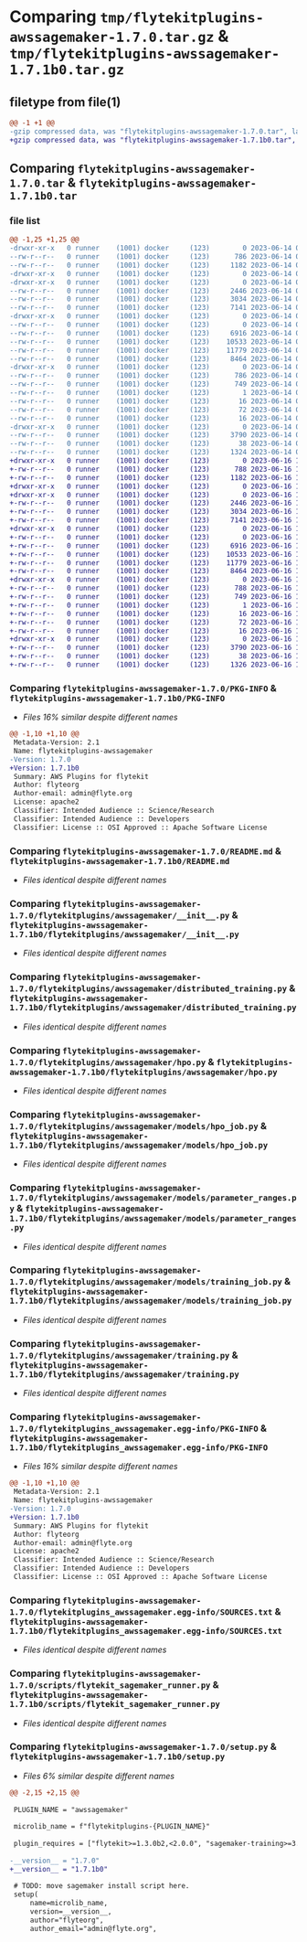 # Comparing `tmp/flytekitplugins-awssagemaker-1.7.0.tar.gz` & `tmp/flytekitplugins-awssagemaker-1.7.1b0.tar.gz`

## filetype from file(1)

```diff
@@ -1 +1 @@
-gzip compressed data, was "flytekitplugins-awssagemaker-1.7.0.tar", last modified: Wed Jun 14 04:33:25 2023, max compression
+gzip compressed data, was "flytekitplugins-awssagemaker-1.7.1b0.tar", last modified: Fri Jun 16 18:14:15 2023, max compression
```

## Comparing `flytekitplugins-awssagemaker-1.7.0.tar` & `flytekitplugins-awssagemaker-1.7.1b0.tar`

### file list

```diff
@@ -1,25 +1,25 @@
-drwxr-xr-x   0 runner    (1001) docker     (123)        0 2023-06-14 04:33:25.985283 flytekitplugins-awssagemaker-1.7.0/
--rw-r--r--   0 runner    (1001) docker     (123)      786 2023-06-14 04:33:25.985283 flytekitplugins-awssagemaker-1.7.0/PKG-INFO
--rw-r--r--   0 runner    (1001) docker     (123)     1182 2023-06-14 04:33:05.000000 flytekitplugins-awssagemaker-1.7.0/README.md
-drwxr-xr-x   0 runner    (1001) docker     (123)        0 2023-06-14 04:33:25.985283 flytekitplugins-awssagemaker-1.7.0/flytekitplugins/
-drwxr-xr-x   0 runner    (1001) docker     (123)        0 2023-06-14 04:33:25.985283 flytekitplugins-awssagemaker-1.7.0/flytekitplugins/awssagemaker/
--rw-r--r--   0 runner    (1001) docker     (123)     2446 2023-06-14 04:33:05.000000 flytekitplugins-awssagemaker-1.7.0/flytekitplugins/awssagemaker/__init__.py
--rw-r--r--   0 runner    (1001) docker     (123)     3034 2023-06-14 04:33:05.000000 flytekitplugins-awssagemaker-1.7.0/flytekitplugins/awssagemaker/distributed_training.py
--rw-r--r--   0 runner    (1001) docker     (123)     7141 2023-06-14 04:33:05.000000 flytekitplugins-awssagemaker-1.7.0/flytekitplugins/awssagemaker/hpo.py
-drwxr-xr-x   0 runner    (1001) docker     (123)        0 2023-06-14 04:33:25.985283 flytekitplugins-awssagemaker-1.7.0/flytekitplugins/awssagemaker/models/
--rw-r--r--   0 runner    (1001) docker     (123)        0 2023-06-14 04:33:05.000000 flytekitplugins-awssagemaker-1.7.0/flytekitplugins/awssagemaker/models/__init__.py
--rw-r--r--   0 runner    (1001) docker     (123)     6916 2023-06-14 04:33:05.000000 flytekitplugins-awssagemaker-1.7.0/flytekitplugins/awssagemaker/models/hpo_job.py
--rw-r--r--   0 runner    (1001) docker     (123)    10533 2023-06-14 04:33:05.000000 flytekitplugins-awssagemaker-1.7.0/flytekitplugins/awssagemaker/models/parameter_ranges.py
--rw-r--r--   0 runner    (1001) docker     (123)    11779 2023-06-14 04:33:05.000000 flytekitplugins-awssagemaker-1.7.0/flytekitplugins/awssagemaker/models/training_job.py
--rw-r--r--   0 runner    (1001) docker     (123)     8464 2023-06-14 04:33:05.000000 flytekitplugins-awssagemaker-1.7.0/flytekitplugins/awssagemaker/training.py
-drwxr-xr-x   0 runner    (1001) docker     (123)        0 2023-06-14 04:33:25.985283 flytekitplugins-awssagemaker-1.7.0/flytekitplugins_awssagemaker.egg-info/
--rw-r--r--   0 runner    (1001) docker     (123)      786 2023-06-14 04:33:25.000000 flytekitplugins-awssagemaker-1.7.0/flytekitplugins_awssagemaker.egg-info/PKG-INFO
--rw-r--r--   0 runner    (1001) docker     (123)      749 2023-06-14 04:33:25.000000 flytekitplugins-awssagemaker-1.7.0/flytekitplugins_awssagemaker.egg-info/SOURCES.txt
--rw-r--r--   0 runner    (1001) docker     (123)        1 2023-06-14 04:33:25.000000 flytekitplugins-awssagemaker-1.7.0/flytekitplugins_awssagemaker.egg-info/dependency_links.txt
--rw-r--r--   0 runner    (1001) docker     (123)       16 2023-06-14 04:33:25.000000 flytekitplugins-awssagemaker-1.7.0/flytekitplugins_awssagemaker.egg-info/namespace_packages.txt
--rw-r--r--   0 runner    (1001) docker     (123)       72 2023-06-14 04:33:25.000000 flytekitplugins-awssagemaker-1.7.0/flytekitplugins_awssagemaker.egg-info/requires.txt
--rw-r--r--   0 runner    (1001) docker     (123)       16 2023-06-14 04:33:25.000000 flytekitplugins-awssagemaker-1.7.0/flytekitplugins_awssagemaker.egg-info/top_level.txt
-drwxr-xr-x   0 runner    (1001) docker     (123)        0 2023-06-14 04:33:25.985283 flytekitplugins-awssagemaker-1.7.0/scripts/
--rw-r--r--   0 runner    (1001) docker     (123)     3790 2023-06-14 04:33:05.000000 flytekitplugins-awssagemaker-1.7.0/scripts/flytekit_sagemaker_runner.py
--rw-r--r--   0 runner    (1001) docker     (123)       38 2023-06-14 04:33:25.985283 flytekitplugins-awssagemaker-1.7.0/setup.cfg
--rw-r--r--   0 runner    (1001) docker     (123)     1324 2023-06-14 04:33:24.000000 flytekitplugins-awssagemaker-1.7.0/setup.py
+drwxr-xr-x   0 runner    (1001) docker     (123)        0 2023-06-16 18:14:15.946472 flytekitplugins-awssagemaker-1.7.1b0/
+-rw-r--r--   0 runner    (1001) docker     (123)      788 2023-06-16 18:14:15.946472 flytekitplugins-awssagemaker-1.7.1b0/PKG-INFO
+-rw-r--r--   0 runner    (1001) docker     (123)     1182 2023-06-16 18:13:54.000000 flytekitplugins-awssagemaker-1.7.1b0/README.md
+drwxr-xr-x   0 runner    (1001) docker     (123)        0 2023-06-16 18:14:15.942472 flytekitplugins-awssagemaker-1.7.1b0/flytekitplugins/
+drwxr-xr-x   0 runner    (1001) docker     (123)        0 2023-06-16 18:14:15.946472 flytekitplugins-awssagemaker-1.7.1b0/flytekitplugins/awssagemaker/
+-rw-r--r--   0 runner    (1001) docker     (123)     2446 2023-06-16 18:13:54.000000 flytekitplugins-awssagemaker-1.7.1b0/flytekitplugins/awssagemaker/__init__.py
+-rw-r--r--   0 runner    (1001) docker     (123)     3034 2023-06-16 18:13:54.000000 flytekitplugins-awssagemaker-1.7.1b0/flytekitplugins/awssagemaker/distributed_training.py
+-rw-r--r--   0 runner    (1001) docker     (123)     7141 2023-06-16 18:13:54.000000 flytekitplugins-awssagemaker-1.7.1b0/flytekitplugins/awssagemaker/hpo.py
+drwxr-xr-x   0 runner    (1001) docker     (123)        0 2023-06-16 18:14:15.946472 flytekitplugins-awssagemaker-1.7.1b0/flytekitplugins/awssagemaker/models/
+-rw-r--r--   0 runner    (1001) docker     (123)        0 2023-06-16 18:13:54.000000 flytekitplugins-awssagemaker-1.7.1b0/flytekitplugins/awssagemaker/models/__init__.py
+-rw-r--r--   0 runner    (1001) docker     (123)     6916 2023-06-16 18:13:54.000000 flytekitplugins-awssagemaker-1.7.1b0/flytekitplugins/awssagemaker/models/hpo_job.py
+-rw-r--r--   0 runner    (1001) docker     (123)    10533 2023-06-16 18:13:54.000000 flytekitplugins-awssagemaker-1.7.1b0/flytekitplugins/awssagemaker/models/parameter_ranges.py
+-rw-r--r--   0 runner    (1001) docker     (123)    11779 2023-06-16 18:13:54.000000 flytekitplugins-awssagemaker-1.7.1b0/flytekitplugins/awssagemaker/models/training_job.py
+-rw-r--r--   0 runner    (1001) docker     (123)     8464 2023-06-16 18:13:54.000000 flytekitplugins-awssagemaker-1.7.1b0/flytekitplugins/awssagemaker/training.py
+drwxr-xr-x   0 runner    (1001) docker     (123)        0 2023-06-16 18:14:15.946472 flytekitplugins-awssagemaker-1.7.1b0/flytekitplugins_awssagemaker.egg-info/
+-rw-r--r--   0 runner    (1001) docker     (123)      788 2023-06-16 18:14:15.000000 flytekitplugins-awssagemaker-1.7.1b0/flytekitplugins_awssagemaker.egg-info/PKG-INFO
+-rw-r--r--   0 runner    (1001) docker     (123)      749 2023-06-16 18:14:15.000000 flytekitplugins-awssagemaker-1.7.1b0/flytekitplugins_awssagemaker.egg-info/SOURCES.txt
+-rw-r--r--   0 runner    (1001) docker     (123)        1 2023-06-16 18:14:15.000000 flytekitplugins-awssagemaker-1.7.1b0/flytekitplugins_awssagemaker.egg-info/dependency_links.txt
+-rw-r--r--   0 runner    (1001) docker     (123)       16 2023-06-16 18:14:15.000000 flytekitplugins-awssagemaker-1.7.1b0/flytekitplugins_awssagemaker.egg-info/namespace_packages.txt
+-rw-r--r--   0 runner    (1001) docker     (123)       72 2023-06-16 18:14:15.000000 flytekitplugins-awssagemaker-1.7.1b0/flytekitplugins_awssagemaker.egg-info/requires.txt
+-rw-r--r--   0 runner    (1001) docker     (123)       16 2023-06-16 18:14:15.000000 flytekitplugins-awssagemaker-1.7.1b0/flytekitplugins_awssagemaker.egg-info/top_level.txt
+drwxr-xr-x   0 runner    (1001) docker     (123)        0 2023-06-16 18:14:15.946472 flytekitplugins-awssagemaker-1.7.1b0/scripts/
+-rw-r--r--   0 runner    (1001) docker     (123)     3790 2023-06-16 18:13:54.000000 flytekitplugins-awssagemaker-1.7.1b0/scripts/flytekit_sagemaker_runner.py
+-rw-r--r--   0 runner    (1001) docker     (123)       38 2023-06-16 18:14:15.946472 flytekitplugins-awssagemaker-1.7.1b0/setup.cfg
+-rw-r--r--   0 runner    (1001) docker     (123)     1326 2023-06-16 18:14:14.000000 flytekitplugins-awssagemaker-1.7.1b0/setup.py
```

### Comparing `flytekitplugins-awssagemaker-1.7.0/PKG-INFO` & `flytekitplugins-awssagemaker-1.7.1b0/PKG-INFO`

 * *Files 16% similar despite different names*

```diff
@@ -1,10 +1,10 @@
 Metadata-Version: 2.1
 Name: flytekitplugins-awssagemaker
-Version: 1.7.0
+Version: 1.7.1b0
 Summary: AWS Plugins for flytekit
 Author: flyteorg
 Author-email: admin@flyte.org
 License: apache2
 Classifier: Intended Audience :: Science/Research
 Classifier: Intended Audience :: Developers
 Classifier: License :: OSI Approved :: Apache Software License
```

### Comparing `flytekitplugins-awssagemaker-1.7.0/README.md` & `flytekitplugins-awssagemaker-1.7.1b0/README.md`

 * *Files identical despite different names*

### Comparing `flytekitplugins-awssagemaker-1.7.0/flytekitplugins/awssagemaker/__init__.py` & `flytekitplugins-awssagemaker-1.7.1b0/flytekitplugins/awssagemaker/__init__.py`

 * *Files identical despite different names*

### Comparing `flytekitplugins-awssagemaker-1.7.0/flytekitplugins/awssagemaker/distributed_training.py` & `flytekitplugins-awssagemaker-1.7.1b0/flytekitplugins/awssagemaker/distributed_training.py`

 * *Files identical despite different names*

### Comparing `flytekitplugins-awssagemaker-1.7.0/flytekitplugins/awssagemaker/hpo.py` & `flytekitplugins-awssagemaker-1.7.1b0/flytekitplugins/awssagemaker/hpo.py`

 * *Files identical despite different names*

### Comparing `flytekitplugins-awssagemaker-1.7.0/flytekitplugins/awssagemaker/models/hpo_job.py` & `flytekitplugins-awssagemaker-1.7.1b0/flytekitplugins/awssagemaker/models/hpo_job.py`

 * *Files identical despite different names*

### Comparing `flytekitplugins-awssagemaker-1.7.0/flytekitplugins/awssagemaker/models/parameter_ranges.py` & `flytekitplugins-awssagemaker-1.7.1b0/flytekitplugins/awssagemaker/models/parameter_ranges.py`

 * *Files identical despite different names*

### Comparing `flytekitplugins-awssagemaker-1.7.0/flytekitplugins/awssagemaker/models/training_job.py` & `flytekitplugins-awssagemaker-1.7.1b0/flytekitplugins/awssagemaker/models/training_job.py`

 * *Files identical despite different names*

### Comparing `flytekitplugins-awssagemaker-1.7.0/flytekitplugins/awssagemaker/training.py` & `flytekitplugins-awssagemaker-1.7.1b0/flytekitplugins/awssagemaker/training.py`

 * *Files identical despite different names*

### Comparing `flytekitplugins-awssagemaker-1.7.0/flytekitplugins_awssagemaker.egg-info/PKG-INFO` & `flytekitplugins-awssagemaker-1.7.1b0/flytekitplugins_awssagemaker.egg-info/PKG-INFO`

 * *Files 16% similar despite different names*

```diff
@@ -1,10 +1,10 @@
 Metadata-Version: 2.1
 Name: flytekitplugins-awssagemaker
-Version: 1.7.0
+Version: 1.7.1b0
 Summary: AWS Plugins for flytekit
 Author: flyteorg
 Author-email: admin@flyte.org
 License: apache2
 Classifier: Intended Audience :: Science/Research
 Classifier: Intended Audience :: Developers
 Classifier: License :: OSI Approved :: Apache Software License
```

### Comparing `flytekitplugins-awssagemaker-1.7.0/flytekitplugins_awssagemaker.egg-info/SOURCES.txt` & `flytekitplugins-awssagemaker-1.7.1b0/flytekitplugins_awssagemaker.egg-info/SOURCES.txt`

 * *Files identical despite different names*

### Comparing `flytekitplugins-awssagemaker-1.7.0/scripts/flytekit_sagemaker_runner.py` & `flytekitplugins-awssagemaker-1.7.1b0/scripts/flytekit_sagemaker_runner.py`

 * *Files identical despite different names*

### Comparing `flytekitplugins-awssagemaker-1.7.0/setup.py` & `flytekitplugins-awssagemaker-1.7.1b0/setup.py`

 * *Files 6% similar despite different names*

```diff
@@ -2,15 +2,15 @@
 
 PLUGIN_NAME = "awssagemaker"
 
 microlib_name = f"flytekitplugins-{PLUGIN_NAME}"
 
 plugin_requires = ["flytekit>=1.3.0b2,<2.0.0", "sagemaker-training>=3.6.2,<4.0.0", "retry2==0.9.5"]
 
-__version__ = "1.7.0"
+__version__ = "1.7.1b0"
 
 # TODO: move sagemaker install script here.
 setup(
     name=microlib_name,
     version=__version__,
     author="flyteorg",
     author_email="admin@flyte.org",
```

